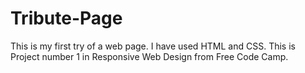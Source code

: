 # Tribute-Page
This is my first try of a web page. I have used HTML and CSS. This is Project number 1 in Responsive Web Design from Free Code Camp.
